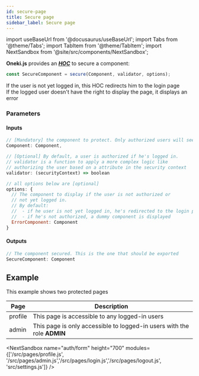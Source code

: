 ```yaml
---
id: secure-page
title: Secure page
sidebar_label: Secure page
---
```

import useBaseUrl from '@docusaurus/useBaseUrl';
import Tabs from '@theme/Tabs';
import TabItem from '@theme/TabItem';
import NextSandbox from '@site/src/components/NextSandbox';

**Oneki.js** provides an ***[HOC](https://reactjs.org/docs/higher-order-components.html)*** to secure a component:

```javascript
const SecureComponent = secure(Component, validator, options);
```
If the user is not yet logged in, this HOC redirects him to the login page<br/>
If the logged user doesn't have the right to display the page, it displays an error

### Parameters
#### Inputs
```javascript
// [Mandatory] the component to protect. Only authorized users will see it
Component: Component,

// [Optional] By default, a user is authorized if he's logged in.
// validator is a function to apply a more complex logic like 
// authorizing the user based on a attribute in the security context
validator: (securityContext) => boolean

// all options below are [optional]
options: {
  // The component to display if the user is not authorized or
  // not yet logged in.
  // By default:
  //  - if he user is not yet logged in, he's redirected to the login page
  //  - if he's not authorized, a dummy component is displayed
  ErrorComponent: Component
} 
```
#### Outputs
```javascript
// The component secured. This is the one that should be exported
SecureComponent: Component
```

## Example
This example shows two protected pages

| Page | Description |
| ---- | ----------- |
| profile | This page is accessible to any logged-in users |
| admin | This page is only accessible to logged-in users with the role **ADMIN** |

<NextSandbox 
  name="auth/form" 
  height="700" 
  modules={['/src/pages/profile.js', '/src/pages/admin.js','/src/pages/login.js','/src/pages/logout.js', 'src/settings.js']} 
/>

